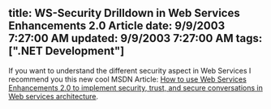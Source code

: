 title: WS-Security Drilldown in Web Services Enhancements 2.0 Article
date: 9/9/2003 7:27:00 AM
updated: 9/9/2003 7:27:00 AM
tags: [".NET Development"]
---
If you want to understand the different security aspect in Web Services I recommend you this new cool MSDN Article: [How to use Web Services Enhancements 2.0 to implement security, trust, and secure conversations in Web services architecture](http://msdn.microsoft.com/library/default.asp?url=/library/en-us/dnwebsrv/html/wssecdrill.asp).
